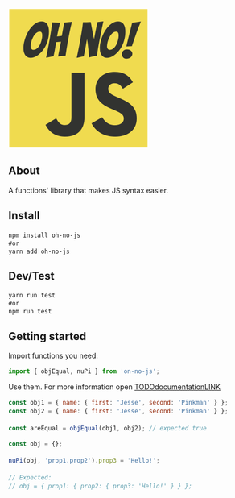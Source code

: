 <img src="./oh-no-js.svg" />

## About
A functions' library that makes JS syntax easier.

## Install
```shell
npm install oh-no-js
#or
yarn add oh-no-js
```

## Dev/Test
```shell
yarn run test
#or
npm run test
```

## Getting started
Import functions you need:
```javascript
import { objEqual, nuPi } from 'on-no-js';
```

Use them. For more information open [TODOdocumentationLINK](documentationLink)
```javascript
const obj1 = { name: { first: 'Jesse', second: 'Pinkman' } };
const obj2 = { name: { first: 'Jesse', second: 'Pinkman' } };

const areEqual = objEqual(obj1, obj2); // expected true
```

```javascript
const obj = {};

nuPi(obj, 'prop1.prop2').prop3 = 'Hello!';

// Expected:
// obj = { prop1: { prop2: { prop3: 'Hello!' } } };
```
